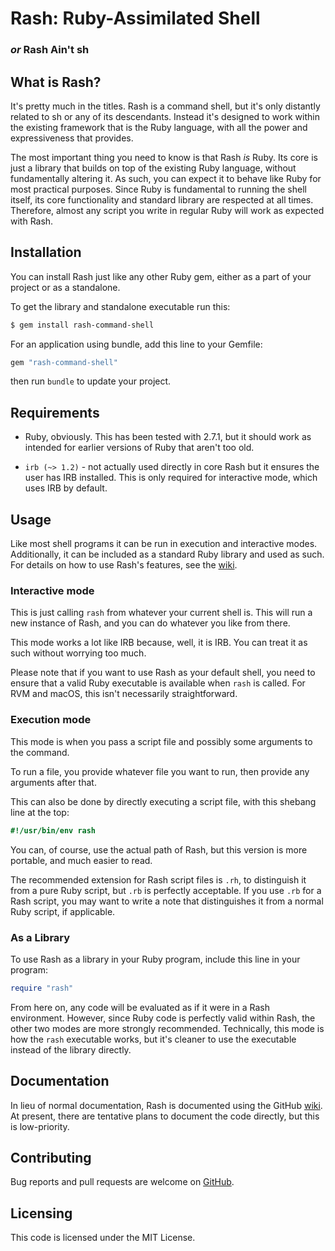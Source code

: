 # Rash: Ruby-Assimilated Shell
### *or* Rash Ain't sh

## What is Rash?

It's pretty much in the titles. Rash is a command shell, but it's only distantly 
related to sh or any of its descendants. Instead it's designed to work within 
the existing framework that is the Ruby language, with all the power and 
expressiveness that provides.

The most important thing you need to know is that Rash *is* Ruby. Its core is 
just a library that builds on top of the existing Ruby language, without 
fundamentally altering it. As such, you can expect it to behave like Ruby for 
most practical purposes. Since Ruby is fundamental to running the shell itself, 
its core functionality and standard library are respected at all times. Therefore, 
almost any script you write in regular Ruby will work as expected with Rash.

## Installation
You can install Rash just like any other Ruby gem, either as a part of your project
or as a standalone.

To get the library and standalone executable run this:
```bash
$ gem install rash-command-shell
```

For an application using bundle, add this line to your Gemfile:
```ruby
gem "rash-command-shell"
```
then run `bundle` to update your project.

## Requirements
- Ruby, obviously. This has been tested with 2.7.1, but it should work as intended 
for earlier versions of Ruby that aren't too old.

- `irb (~> 1.2)` - not actually used directly in core Rash but it ensures the user has 
IRB installed. This is only required for interactive mode, which uses IRB by default.

## Usage 

Like most shell programs it can be run in execution and interactive modes. 
Additionally, it can be included as a standard Ruby library and used as such.
For details on how to use Rash's features, see the [wiki](https://github.com/KellenWatt/rash/wiki/Rash).

### Interactive mode
This is just calling `rash` from whatever your current shell is. This will run a new
instance of Rash, and you can do whatever you like from there.

This mode works a lot like IRB because, well, it is IRB. You can treat it as such 
without worrying too much.

Please note that if you want to use Rash as your default shell, you need to ensure 
that a valid Ruby executable is available when `rash` is called. For RVM and macOS, 
this isn't necessarily straightforward.

### Execution mode
This mode is when you pass a script file and possibly some arguments to the command.

To run a file, you provide whatever file you want to run, then provide any arguments 
after that.

This can also be done by directly executing a script file, with this shebang
line at the top:
```ruby
#!/usr/bin/env rash
```
You can, of course, use the actual path of Rash, but this version is more portable, 
and much easier to read.

The recommended extension for Rash script files is `.rh`, to distinguish it from a 
pure Ruby script, but `.rb` is perfectly acceptable. If you use `.rb` for a Rash 
script, you may want to write a note that distinguishes it from a normal Ruby 
script, if applicable.

### As a Library
To use Rash as a library in your Ruby program, include this line in your program:
```ruby
require "rash"
```
From here on, any code will be evaluated as if it were in a Rash environment. 
However, since Ruby code is perfectly valid within Rash, the other two modes are
more strongly recommended. Technically, this mode is how the `rash` executable 
works, but it's cleaner to use the executable instead of the library directly.

## Documentation
In lieu of normal documentation, Rash is documented using the GitHub 
[wiki](https://github.com/KellenWatt/rash/wiki). At present, there are tentative 
plans to document the code directly, but this is low-priority.

## Contributing
Bug reports and pull requests are welcome on [GitHub](https://github.com/KellenWatt/rash).

## Licensing
This code is licensed under the MIT License.

<!--
## Miscellany

### POSIX compliance
This isn't POSIX or Bash compliant, and it's not supposed to be. Well, it was 
supposed to be while it was still in concept, but the idea of doing that within 
reason was quickly shot to hell by the syntax of both languages. Solving that 
cleanly would have amounted to writing an interpreter for both langauges at once 
that could automatically distinguish between the two, but also know to treat them 
the same. Ruby and Bashe's function-call syntax made this less than reasonable.

Once upon a time, I did have an idea for something that worked via Haskell-style 
currying to approximate Bash syntax. I explored that briefly, but I couldn't find 
a way to accomplish that without significantly affecting how Ruby worked on a 
fundamental, semantic level. 

If a design arises at some point that is both Bash and Ruby compliant, I'll consider 
moving towards that, but until then, that's a dead idea.
-->

